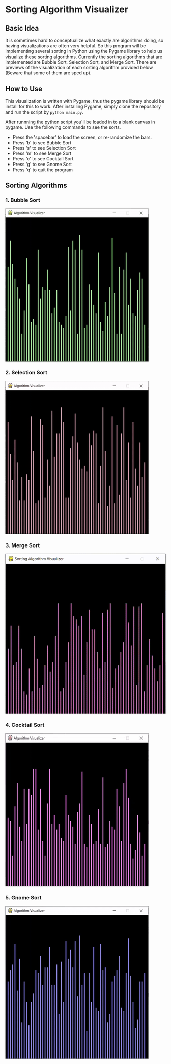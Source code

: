 # Sorting Algorithm Visualizer

## Basic Idea
It is sometimes hard to conceptualize what exactly are algorithms doing, so having visualizations are often very helpful. So this program will be implementing several sorting in Python using the Pygame library to help us visualize these sorting algorithms. Currently the sorting algorithms that are implemented are Bubble Sort, Selection Sort, and Merge Sort. There are previews of the visualization of each sorting algorithm provided below (Beware that some of them are sped up).

## How to Use
This visualization is written with Pygame, thus the pygame library should be install for this to work. After installing Pygame, simply clone the repository and run the script by `python main.py`.

After runnning the python script you'll be loaded in to a blank canvas in pygame. Use the following commands to see the sorts.
- Press the 'spacebar' to load the screen, or re-randomize the bars.
- Press 'b' to see Bubble Sort
- Press 's' to see Selection Sort
- Press 'm' to see Merge Sort
- Press 'c' to see Cocktail Sort
- Press 'g' to see Gnome Sort
- Press 'q' to quit the program

## Sorting Algorithms

### 1. Bubble Sort
![GIF](./gifs/bs.gif)

### 2. Selection Sort
![GIF](./gifs/ss.gif)

### 3. Merge Sort
![GIF](./gifs/ms2.gif)

### 4. Cocktail Sort
![GIF](./gifs/cs.gif)

### 5. Gnome Sort
![GIF](./gifs/gs.gif)

